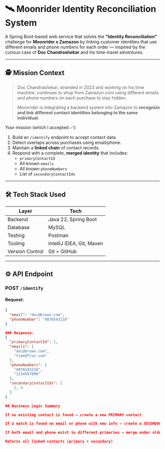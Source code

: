 # 🛰️ Moonrider Identity Reconciliation System

A Spring Boot-based web service that solves the **"Identity Reconciliation"** challenge for **Moonrider x Zamazon** by linking customer identities that use different emails and phone numbers for each order — inspired by the curious case of **Doc Chandrashekar** and his time-travel adventures.

---

## 🕵️ Mission Context

> Doc Chandrashekar, stranded in 2023 and working on his time machine, continues to shop from Zamazon.com using different emails and phone numbers on each purchase to stay hidden.
>
> Moonrider is integrating a backend system into Zamazon to **recognize and link different contact identities belonging to the same individual**.

Your mission (which I accepted ✅):

1. Build an `/identify` endpoint to accept contact data.
2. Detect overlaps across purchases using email/phone.
3. Maintain a **linked chain** of contact records.
4. Respond with a complete, **merged identity** that includes:
    - `primaryContactId`
    - All known `emails`
    - All known `phoneNumbers`
    - List of `secondaryContactIds`

---

## 🛠️ Tech Stack Used

| Layer     | Tech                        |
|-----------|-----------------------------|
| Backend   | Java 22, Spring Boot        |
| Database  | MySQL                       |
| Testing   | Postman                     |
| Tooling   | IntelliJ IDEA, Git, Maven   |
| Version Control | Git + GitHub          |

---

## ⚙️ API Endpoint

### POST `/identify`

#### Request:
```json
{
  "email": "doc@brown.com",
  "phoneNumber": "9876543210"
}

### Response:
{
  "primaryContactId": 1,
  "emails": [
    "doc@brown.com",
    "time@flux.com"
  ],
  "phoneNumbers": [
    "9876543210",
    "1234567890"
  ],
  "secondaryContactIds": [
    2, 4
  ]
}

## Business Logic Summary

If no existing contact is found → create a new PRIMARY contact

If a match is found on email or phone with new info → create a SECONDARY contact

If both email and phone exist in different primaries → merge under older PRIMARY

Returns all linked contacts (primary + secondary)